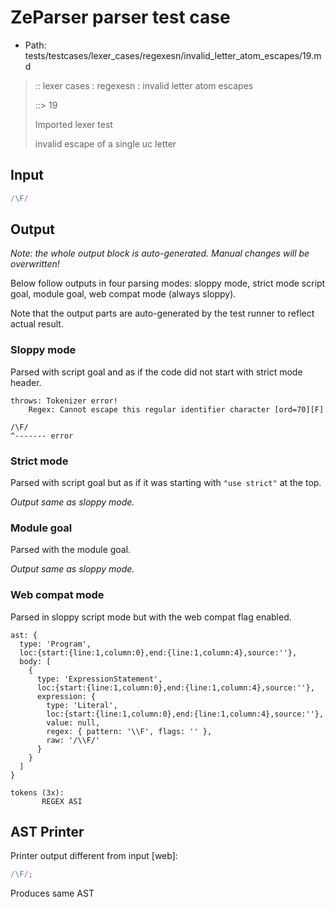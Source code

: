 # ZeParser parser test case

- Path: tests/testcases/lexer_cases/regexesn/invalid_letter_atom_escapes/19.md

> :: lexer cases : regexesn : invalid letter atom escapes
>
> ::> 19
>
> Imported lexer test
>
> invalid escape of a single uc letter


## Input

`````js
/\F/
`````

## Output

_Note: the whole output block is auto-generated. Manual changes will be overwritten!_

Below follow outputs in four parsing modes: sloppy mode, strict mode script goal, module goal, web compat mode (always sloppy).

Note that the output parts are auto-generated by the test runner to reflect actual result.

### Sloppy mode

Parsed with script goal and as if the code did not start with strict mode header.

`````
throws: Tokenizer error!
    Regex: Cannot escape this regular identifier character [ord=70][F]

/\F/
^------- error
`````

### Strict mode

Parsed with script goal but as if it was starting with `"use strict"` at the top.

_Output same as sloppy mode._

### Module goal

Parsed with the module goal.

_Output same as sloppy mode._

### Web compat mode

Parsed in sloppy script mode but with the web compat flag enabled.

`````
ast: {
  type: 'Program',
  loc:{start:{line:1,column:0},end:{line:1,column:4},source:''},
  body: [
    {
      type: 'ExpressionStatement',
      loc:{start:{line:1,column:0},end:{line:1,column:4},source:''},
      expression: {
        type: 'Literal',
        loc:{start:{line:1,column:0},end:{line:1,column:4},source:''},
        value: null,
        regex: { pattern: '\\F', flags: '' },
        raw: '/\\F/'
      }
    }
  ]
}

tokens (3x):
       REGEX ASI
`````


## AST Printer

Printer output different from input [web]:

````js
/\F/;
````

Produces same AST
